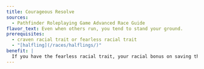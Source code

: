 ```yaml
---
title: Courageous Resolve
sources:
  - Pathfinder Roleplaying Game Advanced Race Guide
flavor_text: Even when others run, you tend to stand your ground.
prerequisites:
  - craven racial trait or fearless racial trait
  - "[halfling](/races/halflings/)"
benefit: |
  If you have the fearless racial trait, your racial bonus on saving throws against fear effects increases to +4. If you have the craven racial trait, you still take the --2 penalty on fear saves, but you can gain the benefit of morale bonuses on saving throws against fear effects.
---
```


